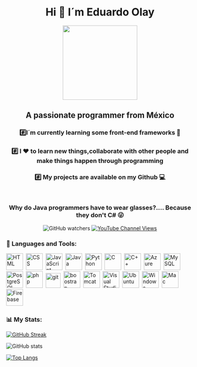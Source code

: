 <div id="header" align="center">
    <h1 align="center">Hi 👋 I´m Eduardo Olay</h1>
    <img src="https://media.giphy.com/media/kgAzAJl4eUZzO/giphy.gif" width="200"/>
    <h2 align="center">A passionate programmer from México</h2>
    <h3 align="center">#️⃣I´m currently learning some front-end frameworks 🎨</h3>
    <h3 align="center">#️⃣ I ❤️ to learn new things,collaborate with other people and make things happen through programming</h3>
    <h3 align="center">#️⃣ My projects are available on my Github 💻 </h3>
    <br>
    <h3 align="center">Why do Java programmers have to wear glasses?.... Because they don't C# 😜</h3> 
</div>

<div id="badges" align="center">
  <img alt="GitHub watchers" src="https://img.shields.io/github/watchers/EduardoOlay/EduardoOlay?style=plastic&logo=github&logoColor=%237024C1%20&color=%23435073%20">

  <a href="https://www.youtube.com/channel/UC1n-OWHLYr7OLNLjsxVntug">
     <img alt="YouTube Channel Views" src="https://img.shields.io/youtube/channel/views/UC1n-OWHLYr7OLNLjsxVntug?style=plastic&logo=youtube&labelColor=%23435073%20&color=%23000000"> 
  </a>  

</div>

<div align="left">
    <h3>🔨 Languages and Tools:</h3>
      <div>
        <img src="https://cdn.jsdelivr.net/gh/devicons/devicon/icons/html5/html5-original-wordmark.svg" title="HTML5" alt="HTML" widht="45" height="45"/>&nbsp;
        <img src="https://cdn.jsdelivr.net/gh/devicons/devicon/icons/css3/css3-original-wordmark.svg" title="CSS" alt="CSS" widht="45" height="45"/>&nbsp;
        <img src="https://cdn.jsdelivr.net/gh/devicons/devicon/icons/javascript/javascript-original.svg" title="JavaScript" alt="JavaScript" widht="45" height="45"/>&nbsp;
        <img src="https://cdn.jsdelivr.net/gh/devicons/devicon/icons/java/java-original.svg" title="Java" alt="Java" widht="45" height="45"/>&nbsp;
        <img src="https://cdn.jsdelivr.net/gh/devicons/devicon/icons/python/python-original.svg" title="Python" alt="Python" widht="45" height="45"/>&nbsp;
        <img src="https://cdn.jsdelivr.net/gh/devicons/devicon/icons/c/c-original.svg" title="C" alt="C" widht="45" height="45"/>&nbsp;
        <img src="https://cdn.jsdelivr.net/gh/devicons/devicon/icons/cplusplus/cplusplus-original.svg" title="C++" alt="C++" widht="45" height="45"/>&nbsp;
        <img src="https://cdn.jsdelivr.net/gh/devicons/devicon/icons/azure/azure-original.svg" title="Azure" alt="Azure" widht="45" height="45"/>&nbsp;
        <img src="https://cdn.jsdelivr.net/gh/devicons/devicon/icons/mysql/mysql-original-wordmark.svg" title="MySQL" alt="MySQL" widht="45" height="45"/>&nbsp;
        <img src="https://cdn.jsdelivr.net/gh/devicons/devicon/icons/postgresql/postgresql-original.svg" title="PostgreSQL" alt="PostgreSQL" widht="45" height="45"/>&nbsp;
        <img src="https://cdn.jsdelivr.net/gh/devicons/devicon/icons/php/php-original.svg" title="php" alt="php" widht="45" height="45"/>&nbsp;
        <img src="https://cdn.jsdelivr.net/gh/devicons/devicon/icons/git/git-original.svg" title="git" alt="git" widht="40" height="40"/>&nbsp;
        <img src="https://cdn.jsdelivr.net/gh/devicons/devicon/icons/bootstrap/bootstrap-original.svg" title="boostrap" alt="boostrap" widht="45" height="45"/>&nbsp;
        <img src="https://cdn.jsdelivr.net/gh/devicons/devicon/icons/tomcat/tomcat-original.svg" title="Tomcat" alt="Tomcat" widht="45" height="45"/>&nbsp;
        <img src="https://cdn.jsdelivr.net/gh/devicons/devicon/icons/visualstudio/visualstudio-plain.svg" title="Visual Studio" alt=" Visual Studio" widht="45" height="45"/>&nbsp;
        <img src="https://cdn.jsdelivr.net/gh/devicons/devicon/icons/ubuntu/ubuntu-plain.svg" title="Ubuntu" alt="Ubuntu" widht="45" height="45"/>&nbsp;
        <img src="https://cdn.jsdelivr.net/gh/devicons/devicon/icons/windows8/windows8-original.svg" title="Windows" alt="Windows" widht="45" height="45"/>&nbsp;
        <img src="https://cdn.jsdelivr.net/gh/devicons/devicon/icons/apple/apple-original.svg" title="Mac" alt="Mac" widht="45" height="45"/>&nbsp;
        <img src="https://cdn.jsdelivr.net/gh/devicons/devicon/icons/firebase/firebase-plain.svg" title="Firebase" alt="Firebase" widht="45" height="45"/>&nbsp;
      </div>
</div>


### 📊 My Stats:

[![GitHub Streak](https://github-readme-streak-stats.herokuapp.com?user=EduardoOlay&theme=blood-dark)](https://git.io/streak-stats)

![GitHub stats](https://github-readme-stats.vercel.app/api?username=EduardoOlay&show_icons=true&theme=radical)

[![Top Langs](https://github-readme-stats.vercel.app/api/top-langs/?username=EduardoOlay&theme=tokyonight)](https://github.com/anuraghazra/github-readme-stats)

<!--
**EduardoOlay/EduardoOlay** is a ✨ _special_ ✨ repository because its `README.md` (this file) appears on your GitHub profile.

Here are some ideas to get you started:

- 🔭 I’m currently working on ...
- 🌱 I’m currently learning ...
- 👯 I’m looking to collaborate on ...
- 🤔 I’m looking for help with ...
- 💬 Ask me about ...
- 📫 How to reach me: ...
- 😄 Pronouns: ...
- ⚡ Fun fact: ...
-->
